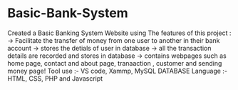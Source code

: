 # Basic-Bank-System

Created a Basic Banking System Website using 
The features of this project : 
             -> Facilitate the transfer of money from one user to another in their bank account -> stores the detials of user in database -> all the transaction details                    are recorded and stores in database -> contains webpages such as home page, contact and about page, tranaaction , customer and sending money page!
Tool use :- VS code, Xammp, MySQL DATABASE
Language :- HTML, CSS, PHP and Javascript 


